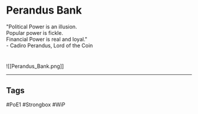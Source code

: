# Perandus Bank
"Political Power is an illusion.  
Popular power is fickle.  
Financial Power is real and loyal."  
\- Cadiro Perandus, Lord of the Coin

#
![[Perandus_Bank.png]]

---
## Tags
#PoE1 
#Strongbox
#WiP